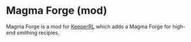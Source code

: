 # Magma Forge (mod)

Magma Forge is a mod for [KeeperRL](https://keeperrl.com/) which adds a Magma Forge for high-end smithing recipies.
